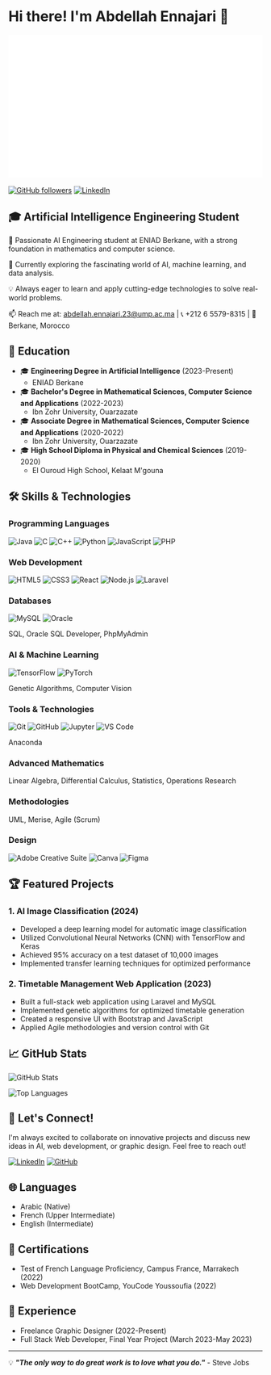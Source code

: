 # Hi there! I'm Abdellah Ennajari 👋


![Profile Image](https://github.com/ennajari/ennajari/blob/main/Engineer.gif)

[![GitHub followers](https://img.shields.io/github/followers/ennajari?style=social)](https://github.com/ennajari)
[![LinkedIn](https://img.shields.io/badge/LinkedIn-0077B5?style=for-the-badge&logo=linkedin&logoColor=white)](https://www.linkedin.com/in/ennajari-abdellah)

## 🎓 Artificial Intelligence Engineering Student

🚀 Passionate AI Engineering student at ENIAD Berkane, with a strong foundation in mathematics and computer science.

🌱 Currently exploring the fascinating world of AI, machine learning, and data analysis.

💡 Always eager to learn and apply cutting-edge technologies to solve real-world problems.

📫 Reach me at: abdellah.ennajari.23@ump.ac.ma | 📞 +212 6 5579-8315 | 📍 Berkane, Morocco

## 🎯 Education

- 🎓 **Engineering Degree in Artificial Intelligence** (2023-Present)
  - ENIAD Berkane
- 🎓 **Bachelor's Degree in Mathematical Sciences, Computer Science and Applications** (2022-2023)
  - Ibn Zohr University, Ouarzazate
- 🎓 **Associate Degree in Mathematical Sciences, Computer Science and Applications** (2020-2022)
  - Ibn Zohr University, Ouarzazate
- 🎓 **High School Diploma in Physical and Chemical Sciences** (2019-2020)
  - El Ouroud High School, Kelaat M'gouna

## 🛠️ Skills & Technologies

### Programming Languages
![Java](https://img.shields.io/badge/-Java-007396?style=flat-square&logo=java)
![C](https://img.shields.io/badge/-C-00599C?style=flat-square&logo=c)
![C++](https://img.shields.io/badge/-C++-00599C?style=flat-square&logo=c%2B%2B)
![Python](https://img.shields.io/badge/-Python-3776AB?style=flat-square&logo=Python&logoColor=white)
![JavaScript](https://img.shields.io/badge/-JavaScript-F7DF1E?style=flat-square&logo=javascript&logoColor=black)
![PHP](https://img.shields.io/badge/-PHP-777BB4?style=flat-square&logo=php&logoColor=white)

### Web Development
![HTML5](https://img.shields.io/badge/-HTML5-E34F26?style=flat-square&logo=html5&logoColor=white)
![CSS3](https://img.shields.io/badge/-CSS3-1572B6?style=flat-square&logo=css3)
![React](https://img.shields.io/badge/-React-61DAFB?style=flat-square&logo=react&logoColor=black)
![Node.js](https://img.shields.io/badge/-Node.js-339933?style=flat-square&logo=node.js&logoColor=white)
![Laravel](https://img.shields.io/badge/-Laravel-FF2D20?style=flat-square&logo=laravel&logoColor=white)

### Databases
![MySQL](https://img.shields.io/badge/-MySQL-4479A1?style=flat-square&logo=mysql&logoColor=white)
![Oracle](https://img.shields.io/badge/-Oracle-F80000?style=flat-square&logo=oracle&logoColor=white)

SQL, Oracle SQL Developer, PhpMyAdmin

### AI & Machine Learning
![TensorFlow](https://img.shields.io/badge/-TensorFlow-FF6F00?style=flat-square&logo=tensorflow&logoColor=white)
![PyTorch](https://img.shields.io/badge/-PyTorch-EE4C2C?style=flat-square&logo=pytorch&logoColor=white)

Genetic Algorithms, Computer Vision

### Tools & Technologies
![Git](https://img.shields.io/badge/-Git-F05032?style=flat-square&logo=git&logoColor=white)
![GitHub](https://img.shields.io/badge/-GitHub-181717?style=flat-square&logo=github)
![Jupyter](https://img.shields.io/badge/-Jupyter-F37626?style=flat-square&logo=jupyter&logoColor=white)
![VS Code](https://img.shields.io/badge/-VS%20Code-007ACC?style=flat-square&logo=visual-studio-code)

Anaconda

### Advanced Mathematics
Linear Algebra, Differential Calculus, Statistics, Operations Research

### Methodologies
UML, Merise, Agile (Scrum)

### Design
![Adobe Creative Suite](https://img.shields.io/badge/-Adobe%20Creative%20Suite-FF0000?style=flat-square&logo=adobe&logoColor=white)
![Canva](https://img.shields.io/badge/-Canva-00C4CC?style=flat-square&logo=canva&logoColor=white)
![Figma](https://img.shields.io/badge/-Figma-F24E1E?style=flat-square&logo=figma&logoColor=white)

## 🏆 Featured Projects

### 1. AI Image Classification (2024)
- Developed a deep learning model for automatic image classification
- Utilized Convolutional Neural Networks (CNN) with TensorFlow and Keras
- Achieved 95% accuracy on a test dataset of 10,000 images
- Implemented transfer learning techniques for optimized performance

### 2. Timetable Management Web Application (2023)
- Built a full-stack web application using Laravel and MySQL
- Implemented genetic algorithms for optimized timetable generation
- Created a responsive UI with Bootstrap and JavaScript
- Applied Agile methodologies and version control with Git

## 📈 GitHub Stats

![GitHub Stats](https://github-readme-stats.vercel.app/api?username=ennajari&show_icons=true&theme=radical)

![Top Languages](https://github-readme-stats.vercel.app/api/top-langs/?username=ennajari&layout=compact&theme=radical)

## 🌟 Let's Connect!

I'm always excited to collaborate on innovative projects and discuss new ideas in AI, web development, or graphic design. Feel free to reach out!

[![LinkedIn](https://img.shields.io/badge/LinkedIn-0077B5?style=for-the-badge&logo=linkedin&logoColor=white)](https://www.linkedin.com/in/ennajari-abdellah)
[![GitHub](https://img.shields.io/badge/GitHub-100000?style=for-the-badge&logo=github&logoColor=white)](https://github.com/ennajari)

## 🌐 Languages
- Arabic (Native)
- French (Upper Intermediate)
- English (Intermediate)

## 🏅 Certifications
- Test of French Language Proficiency, Campus France, Marrakech (2022)
- Web Development BootCamp, YouCode Youssoufia (2022)

## 💼 Experience
- Freelance Graphic Designer (2022-Present)
- Full Stack Web Developer, Final Year Project (March 2023-May 2023)

---

💡 ***"The only way to do great work is to love what you do."*** - Steve Jobs

